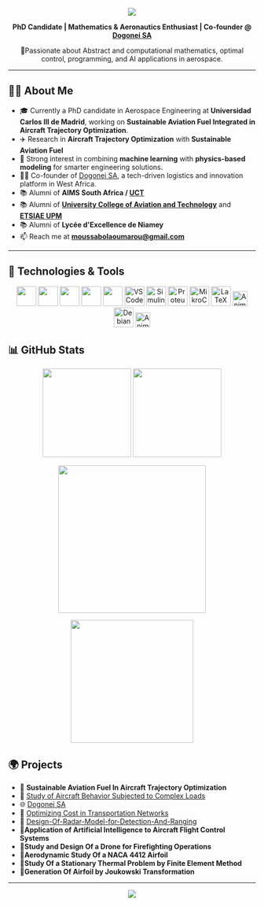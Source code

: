 <!-- Profile Header -->
<p align="center">
  <img src="https://capsule-render.vercel.app/api?type=waving&color=0E7FC0&height=200&section=header&text=Hi%20there!%20I'm%20Oumarou%20👋&fontColor=ffffff&fontSize=40&animation=fadeIn" />
</p>

<p align="center">
  <b>PhD Candidate | Mathematics & Aeronautics Enthusiast | Co-founder @ <a href="https://dogonei.com">Dogonei SA</a></b>
</p>

<p align="center">
  🚀Passionate about Abstract and computational mathematics, optimal control, programming, and AI applications in aerospace.
</p>

---
## 👨‍💻 About Me

- 🎓 Currently a PhD candidate in Aerospace Engineering at **Universidad Carlos III de Madrid**, working on **Sustainable Aviation Fuel Integrated in Aircraft Trajectory Optimization**. 
- ✈️ Research in **Aircraft Trajectory Optimization** with **Sustainable Aviation Fuel**  
- 🧠 Strong interest in combining **machine learning** with **physics-based modeling** for smarter engineering solutions.
- 👨‍💻 Co-founder of [Dogonei SA](https://dogonei.com), a tech-driven logistics and innovation platform in West Africa.
- 📚 Alumni of **AIMS South Africa / [UCT](https://www.uct.ac.za/)**
- 📚 Alumni of **[University College of Aviation and Technology](https://esat.ens.tn/index.php)** and **[ETSIAE UPM](https://www.upm.es/)**
- 📚 Alumni of **Lycée d'Excellence de Niamey**  
- 📫 Reach me at **moussabolaoumarou@gmail.com**
  <!-- - 🧑🏽‍💼 Co-founder of **Taymako Foundation Niger** -->

---

## 🚀 Technologies & Tools

<p align="center">
  <img src="https://cdn.jsdelivr.net/gh/devicons/devicon/icons/python/python-original.svg" height="40"/>
  <img src="https://cdn.jsdelivr.net/gh/devicons/devicon/icons/matlab/matlab-original.svg" height="40"/>
  <img src="https://cdn.jsdelivr.net/gh/devicons/devicon/icons/c/c-original.svg" height="40"/>
 <img src="https://cdn.jsdelivr.net/gh/devicons/devicon/icons/arduino/arduino-original.svg" height="40"/>
  <img src="https://cdn.jsdelivr.net/gh/devicons/devicon/icons/java/java-original.svg" height="40"/>
 <img 
  src="https://cdn.jsdelivr.net/gh/devicons/devicon/icons/vscode/vscode-original.svg" 
  height="40" 
  alt="VSCode"/>
 <img src="https://img.shields.io/badge/Simulink-FF6600?style=flat&logo=mathworks&logoColor=white" height="40" alt="Simulink"/>
  <img src="https://cdn.simpleicons.org/proteus/00599C.svg" height="40" alt="Proteus"/>
 <img src="https://img.shields.io/badge/MikroC_PRO-00B8E6?style=flat&logo=mikroe&logoColor=white" height="40" alt="MikroC PRO"/>
<!--  <img src="https://img.shields.io/badge/LaTeX-47A141?style=flat&logo=latex&logoColor=white" height="40" alt="LaTeX"/>
  <!-- existing icons -->
  <img src="https://cdn.jsdelivr.net/gh/devicons/devicon/icons/latex/latex-original.svg" height="40" alt="LaTeX"/>
  <img src="https://raw.githubusercontent.com/ABSphreak/ABSphreak/master/gifs/LaTeX.gif" height="30" alt="Animated LaTeX"/>
  <img src="https://cdn.jsdelivr.net/gh/devicons/devicon/icons/debian/debian-original.svg" height="40" alt="Debian"/>
  <img src="https://raw.githubusercontent.com/ABSphreak/ABSphreak/master/gifs/linux.gif" height="30" alt="Animated Debian"/>

<!--   <img src="https://cdn.simpleicons.org/googlenet/EA4335.svg" height="40" alt="GoogLeNet"/>
  <img src="https://cdn.simpleicons.org/networkx/1488C6" height="40" alt="NetworkX"/>
  <img src="https://cdn.simpleicons.org/moskito/009688" height="40" alt="Moskito"/> -->
</p>


<!-- ## 📈 GitHub Stats

<p align="center">
  <img src="https://github-readme-stats.vercel.app/api?username=OMB227&show_icons=true&theme=tokyonight" height="160"/>
  <img src="https://github-readme-stats.vercel.app/api/top-langs/?username=OMB227&layout=compact&theme=tokyonight" height="160"/>
</p>   -->
<!-- ## 📈 GitHub Stats

<p align="center">
  <img src="https://github-readme-stats.vercel.app/api?username=OMB227&show_icons=true&theme=tokyonight&count_private=true" height="160"/>
  <img src="https://github-readme-stats.vercel.app/api/top-langs/?username=OMB227&layout=compact&theme=tokyonight" height="160"/>
</p> -->



## 📊 GitHub Stats

<p align="center">
  <img src="https://github-readme-stats.vercel.app/api?username=OMB227&show_icons=true&theme=tokyonight&count_private=true" height="180"/>
  <img src="https://github-readme-stats.vercel.app/api/top-langs/?username=OMB227&layout=compact&theme=tokyonight" height="180"/>
</p>

<p align="center">
  <img src="https://github-readme-streak-stats.herokuapp.com/?user=OMB227&theme=tokyonight" height="300"/>
</p>

<!-- GitHub Contribution Graph (requires third-party hosting) -->
<p align="center">
  <img src="https://github-profile-summary-cards.vercel.app/api/cards/profile-details?username=OMB227&theme=tokyonight" height="250"/>
</p>

<!-- Optional WakaTime badge if configured -->
<!-- <p align="center">
  <a href="https://wakatime.com/@OMB227">
    <img src="https://wakatime.com/badge/user/YOUR_WAKATIME_USER_ID.svg" alt="WakaTime Badge"/>
  </a>
</p> -->

## 🌍 Projects
- 🔧 **Sustainable Aviation Fuel In Aircraft Trajectory Optimization**
- 🔧 [Study of Aircraft Behavior Subjected to Complex Loads](https://github.com/OMB227/Study-Of-Aircraft-Behavior-Project)
- 🌐 [Dogonei SA](https://dogonei.com)
- 🧪 [Optimizing Cost in Transportation Networks](https://github.com/OMB227/Oumarou-AIMS-Project-Repository)
- 🔧 [Design-Of-Radar-Model-for-Detection-And-Ranging](https://github.com/OMB227/Design-Of-Radar-Model-for-Detection-And-Ranging.git)
- 🔧**Application of Artificial Intelligence to Aircraft Flight Control Systems**
- 🔧**Study and Design Of a Drone for Firefighting Operations**
- 🔧**Aerodynamic Study Of a NACA 4412 Airfoil**
- 🔧**Study Of a Stationary Thermal Problem by Finite Element Method**
- 🔧**Generation Of Airfoil by Joukowski Transformation**

---

<p align="center">
  <img src="https://capsule-render.vercel.app/api?type=waving&color=0E7FC0&height=120&section=footer"/>
</p>
